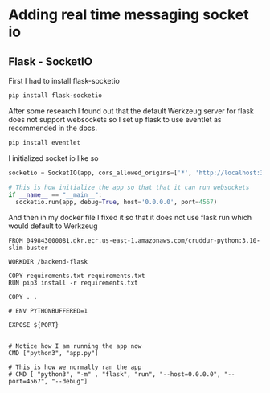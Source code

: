 # Adding real time messaging socket io

## Flask - SocketIO

First I had to install flask-socketio

```bash
pip install flask-socketio
```

After some research I found out that the default Werkzeug server for flask does not support websockets so I set up flask to use eventlet as recommended in the docs.

```bash
pip install eventlet
```

I initialized socket io like so

```python
socketio = SocketIO(app, cors_allowed_origins=['*', 'http://localhost:3000'], pingTimeout=60000)

# This is how initialize the app so that that it can run websockets
if __name__ == "__main__":
  socketio.run(app, debug=True, host='0.0.0.0', port=4567)

```

And then in my docker file I fixed it so that it does not use flask run which would default to Werkzeug

```docker
FROM 049843000081.dkr.ecr.us-east-1.amazonaws.com/cruddur-python:3.10-slim-buster

WORKDIR /backend-flask

COPY requirements.txt requirements.txt
RUN pip3 install -r requirements.txt

COPY . .

# ENV PYTHONBUFFERED=1

EXPOSE ${PORT}


# Notice how I am running the app now
CMD ["python3", "app.py"]

# This is how we normally ran the app 
# CMD [ "python3", "-m" , "flask", "run", "--host=0.0.0.0", "--port=4567", "--debug"]
```